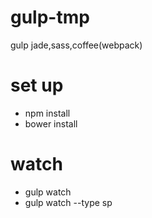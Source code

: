gulp-tmp
===========

gulp jade,sass,coffee(webpack)



# set up

* npm install
* bower install

# watch
* gulp watch
* gulp watch --type sp
